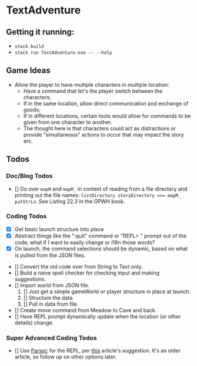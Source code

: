 # TextAdventure

## Getting it running:

- `stack build`
- `stack run TextAdventure-exe -- --help`

## Game Ideas

- Allow the player to have multiple characters in multiple location:
  - Have a command that let's the player switch between the characters;
  - If in the same location, allow direct communication and exchange of goods;
  - If in different locations, certain tools would allow for commands to be given from one character to another.
  - The thought here is that characters could act as distractions or provide "simultaneous" actions to occur that may impact the story arc.
## Todos

### Doc/Blog Todos

- [] Go over `mapM` and `mapM_` in context of reading from a file directory and printing out the file names: `listDirectory storyDirectory >>= mapM_ putStrLn`. See Listing 22.3 in the GPWH book.

### Coding Todos

- [x] Get basic launch structure into place
- [x] Abstract things like the ":quit" command or "REPL> " prompt out of the code; what if I want to easily change or i18n those words?
- [x] On launch, the command selections should be dynamic, based on what is pulled from the JSON files.
- [] Convert the old code over from String to Text only.
- [] Build a naive spell checker for checking input and making suggestions.
- [] Import world from JSON file.
  1. [] Just get a simple gameWorld or player structure in place at launch.
  2. [] Structure the data.
  3. [] Pull in data from file.
- [] Create move command from Meadow to Cave and back.
- [] Have REPL prompt dynamically update when the location (or other details) change.


### Super Advanced Coding Todos

- [] Use [Parsec](https://hackage.haskell.org/package/parsec) for the REPL, per [this](https://blogg.bekk.no/creating-a-repl-in-haskell-efcdef1deec2) article's suggestion. It's an older article, so follow up on other options later.

